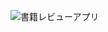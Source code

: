 ![書籍レビューアプリ](https://github.com/SaTtto-glitch/bookreview-app/assets/111780207/9c576b34-f133-4181-8a7e-571583bbfd05)
